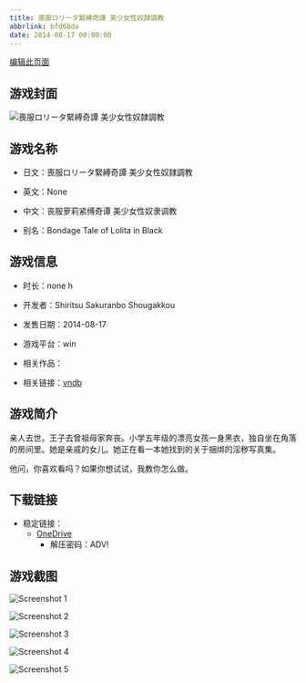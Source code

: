 ```yaml
---
title: 喪服ロリータ緊縛奇譚 美少女性奴隷調教
abbrlink: bfd6bda
date: 2014-08-17 00:00:00
---
```

[编辑此页面](https://github.com/ACG-3/ADV3-source/blob/main/source/_posts/games/%E5%96%AA%E6%9C%8D%E3%83%AD%E3%83%AA%E3%83%BC%E3%82%BF%E7%B7%8A%E7%B8%9B%E5%A5%87%E8%AD%9A%20%E7%BE%8E%E5%B0%91%E5%A5%B3%E6%80%A7%E5%A5%B4%E9%9A%B7%E8%AA%BF%E6%95%99.md)

## 游戏封面

![喪服ロリータ緊縛奇譚 美少女性奴隷調教](https://pan.timero.xyz/onedrive/img_lib_001/%E5%96%AA%E6%9C%8D%E3%83%AD%E3%83%AA%E3%83%BC%E3%82%BF%E7%B7%8A%E7%B8%9B%E5%A5%87%E8%AD%9A%20%E7%BE%8E%E5%B0%91%E5%A5%B3%E6%80%A7%E5%A5%B4%E9%9A%B7%E8%AA%BF%E6%95%99_cover.avif)


## 游戏名称

- 日文：喪服ロリータ緊縛奇譚 美少女性奴隷調教
- 英文：None
- 中文：丧服萝莉紧缚奇谭 美少女性奴隶调教

- 别名：Bondage Tale of Lolita in Black


## 游戏信息

- 时长：none h
- 开发者：Shiritsu Sakuranbo Shougakkou
- 发售日期：2014-08-17
- 游戏平台：win
- 相关作品：

- 相关链接：[vndb](https://vndb.org/v16001)


## 游戏简介

亲人去世。王子去曾祖母家奔丧。小学五年级的漂亮女孩一身黑衣，独自坐在角落的房间里。她是亲戚的女儿。她正在看一本她找到的关于捆绑的淫秽写真集。

他问，你喜欢看吗？如果你想试试，我教你怎么做。


## 下载链接

- 稳定链接：
    - [OneDrive](https://pan.timero.xyz/onedrive/adv_lib_001/%E5%96%AA%E6%9C%8D%E3%83%AD%E3%83%AA%E3%83%BC%E3%82%BF%E7%B7%8A%E7%B8%9B%E5%A5%87%E8%AD%9A%20%E7%BE%8E%E5%B0%91%E5%A5%B3%E6%80%A7%E5%A5%B4%E9%9A%B7%E8%AA%BF%E6%95%99)
        - 解压密码：ADV!



## 游戏截图


![Screenshot 1](https://pan.timero.xyz/onedrive/img_lib_001/%E5%96%AA%E6%9C%8D%E3%83%AD%E3%83%AA%E3%83%BC%E3%82%BF%E7%B7%8A%E7%B8%9B%E5%A5%87%E8%AD%9A%20%E7%BE%8E%E5%B0%91%E5%A5%B3%E6%80%A7%E5%A5%B4%E9%9A%B7%E8%AA%BF%E6%95%99_Screenshot_1.avif)

![Screenshot 2](https://pan.timero.xyz/onedrive/img_lib_001/%E5%96%AA%E6%9C%8D%E3%83%AD%E3%83%AA%E3%83%BC%E3%82%BF%E7%B7%8A%E7%B8%9B%E5%A5%87%E8%AD%9A%20%E7%BE%8E%E5%B0%91%E5%A5%B3%E6%80%A7%E5%A5%B4%E9%9A%B7%E8%AA%BF%E6%95%99_Screenshot_2.avif)

![Screenshot 3](https://pan.timero.xyz/onedrive/img_lib_001/%E5%96%AA%E6%9C%8D%E3%83%AD%E3%83%AA%E3%83%BC%E3%82%BF%E7%B7%8A%E7%B8%9B%E5%A5%87%E8%AD%9A%20%E7%BE%8E%E5%B0%91%E5%A5%B3%E6%80%A7%E5%A5%B4%E9%9A%B7%E8%AA%BF%E6%95%99_Screenshot_3.avif)

![Screenshot 4](https://pan.timero.xyz/onedrive/img_lib_001/%E5%96%AA%E6%9C%8D%E3%83%AD%E3%83%AA%E3%83%BC%E3%82%BF%E7%B7%8A%E7%B8%9B%E5%A5%87%E8%AD%9A%20%E7%BE%8E%E5%B0%91%E5%A5%B3%E6%80%A7%E5%A5%B4%E9%9A%B7%E8%AA%BF%E6%95%99_Screenshot_4.avif)

![Screenshot 5](https://pan.timero.xyz/onedrive/img_lib_001/%E5%96%AA%E6%9C%8D%E3%83%AD%E3%83%AA%E3%83%BC%E3%82%BF%E7%B7%8A%E7%B8%9B%E5%A5%87%E8%AD%9A%20%E7%BE%8E%E5%B0%91%E5%A5%B3%E6%80%A7%E5%A5%B4%E9%9A%B7%E8%AA%BF%E6%95%99_Screenshot_5.avif)

